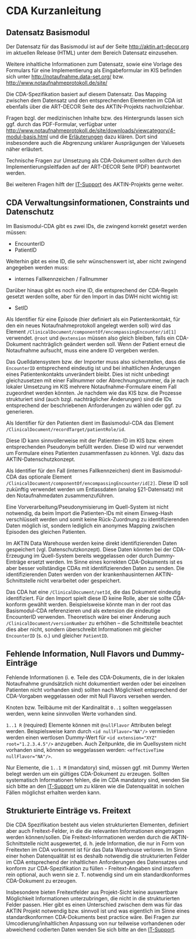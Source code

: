 ﻿CDA Kurzanleitung
=================

Datensatz Basismodul
--------------------

Der Datensatz für das Basismodul ist auf der Seite 
http://aktin.art-decor.org im aktuellen Release (HTML) 
unter dem Bereich Datensatz einzusehen. 

Weitere inhaltliche Informationen zum Datensatz, sowie eine Vorlage des 
Formulars für eine Implementierung als Eingabeformular im KIS befinden 
sich unter http://notaufnahme.data-set.org/ bzw. 
http://www.notaufnahmeprotokoll.de/site/

Die CDA-Spezifikation basiert auf diesem Datensatz. 
Das Mapping zwischen dem Datensatz und den entsprechenden Elementen im 
CDA ist ebenfalls über die ART-DECOR Seite des AKTIN-Projekts nachvollziehbar.

Fragen bzgl. der medizinischen Inhalte bzw. des Hintergrunds lassen sich 
ggf. durch das PDF-Formular, verfügbar unter http://www.notaufnahmeprotokoll.de/site/downloads/viewcategory/4-modul-basis.html und die [Erläuterungen](Basismodul.pdf) dazu klären. 
Dort sind insbesondere auch die Abgrenzung unklarer Ausprägungen der Valuesets 
näher erläutert.

Technische Fragen zur Umsetzung als CDA-Dokument sollten durch den 
Implementierungsleitfaden auf der ART-DECOR Seite (PDF) beantwortet werden.

Bei weiteren Fragen hilft der [IT-Support](support.html) des AKTIN-Projekts 
gerne weiter.


CDA Verwaltungsinformationen, Constraints und Datenschutz
---------------------------------------------------------

Im Basismodul-CDA gibt es zwei IDs, die zwingend korrekt gesetzt werden müssen:
* EncounterID
* PatientID

Weiterhin gibt es eine ID, die sehr wünschenswert ist, aber nicht zwingend angegeben werden muss:
* internes Fallkennzeichen / Fallnummer

Darüber hinaus gibt es noch eine ID, die entsprechend der CDA-Regeln gesetzt werden sollte, aber für den Import in das DWH nicht wichtig ist:
* SetID

Als Identifier für eine Episode (hier definiert als ein Patientenkontakt, 
für den ein neues Notaufnahmeprotokoll angelegt werden soll) wird das Element 
`/ClinicalDocument/componentOf/encompassingEncounter/id[1]` verwendet. 
`@root` und `@extension` müssen also gleich bleiben, falls ein CDA-Dokument 
nachträglich geändert werden soll. Wenn der Patient erneut die Notaufnahme aufsucht, muss eine andere ID vergeben werden. 

Das Quelldatensystem bzw. der Importer muss also sicherstellen, dass die `EncounterID` 
entsprechend eindeutig ist und bei inhaltlichen Änderungen eines Patientenkontakts 
unverändert bleibt. Dies ist nicht unbedingt gleichzusetzen mit einer Fallnummer oder 
Abrechnungsnummer, da je nach lokaler Umsetzung im KIS mehrere 
Notaufnahme-Formulare einem Fall zugeordnet werden könnten. Je nachdem wie das KIS bzw. die Prozesse strukturiert sind (auch bzgl. nachträglicher Änderungen) sind die IDs entsprechend der beschriebenen Anforderungen zu wählen oder ggf. zu generieren.

Als Identifier für den Patienten dient im Basismodul-CDA das Element 
`/ClinicalDocument/recordTarget/patientRole/id`. 

Diese ID kann sinnvollerweise mit der Patienten-ID im KIS bzw. einem 
entsprechenden Pseudonym befüllt werden. Diese ID wird nur verwendet 
um Formulare eines Patienten zusammenfassen zu können. 
Vgl. dazu das AKTIN-Datenschutzkonzept. 

Als Identifier für den Fall (internes Fallkennzeichen) dient im Basismodul-CDA das optionale Element 
`/ClinicalDocument/componentOf/encompassingEncounter/id[2]`. Diese ID soll zukünftig verwendet werden um Entlassdaten (analog §21-Datensatz) mit den Notaufnahmedaten zusammenzuführen.

Eine Vorverarbeitung/Pseudonymisierung im Quell-System ist nicht notwendig, 
da beim Import die Patienten-IDs mit einem Einweg-Hash verschlüsselt werden 
und somit keine Rück-Zuordnung zu identifizierenden Daten möglich ist, sondern lediglich ein anonymes Mapping zwischen Episoden des gleichen Patienten.

Im AKTIN Data Warehouse werden keine direkt identifizierenden Daten gespeichert 
(vgl. Datenschutzkonzept). Diese Daten könnten bei der CDA-Erzeugung 
im Quell-System bereits weggelassen oder durch Dummy-Einträge ersetzt werden.  Im Sinne eines korrekten CDA-Dokuments ist es aber besser vollständige CDAs mit identifizierenden Daten zu senden. Die identifizierenden Daten werden von 
der krankenhausinternen AKTIN-Schnittstelle nicht verarbeitet oder gespeichert.

Das CDA hat eine `/ClinicalDocument/setId`, die das Dokument eindeutig identifiziert. Für den Import spielt diese ID keine Rolle, aber sie sollte CDA-konform gewählt werden. Beispielsweise könnte man in der root das Basismodul-CDA referenzieren und als extension die eindeutige EncounterID verwenden. Theoretisch wäre bei einer Änderung auch `/ClinicalDocument/versionNumber` zu erhöhen 
– die Schnittstelle beachtet dies aber nicht, sondern überschreibt Informationen  mit gleicher `EncounterID` (s. o.) und gleicher `PatientID`.

Fehlende Information, Null Flavors und Dummy-Einträge
-----------------------------------------------------

Fehlende Informationen (i. e. Teile des CDA-Dokuments, die in der lokalen Notaufnahme grundsätzlich nicht dokumentiert werden oder bei einzelnen Patienten nicht vorhanden sind) sollten nach Möglichkeit entsprechend der CDA-Vorgaben weggelassen oder mit Null Flavors versehen werden.

Knoten bzw. Teilbäume mit der Kardinalität `0..1` sollten weggelassen werden, wenn keine sinnvollen Werte vorhanden sind.

`1..1 R` (required) Elemente können mit `@nullFlavor` Attributen belegt werden. Beispielsweise kann durch `<id nullFlavor="NA"/>` vermieden werden einen wertlosen Dummy-Wert für `<id extension="XYZ" root="1.2.3.4.5"/>` anzugeben.
Auch Zeitpunkte, die im Quellsystem nicht vorhanden sind, können so weggelassen werden: `<effectiveTime nullFlavor="NA"/>`.

Nur Elemente, die `1..1 M` (mandatory) sind, müssen ggf. mit Dummy Werten belegt werden um ein gültiges CDA-Dokument zu erzeugen. Sollten systematisch Informationen fehlen, die im CDA mandatory sind, wenden Sie sich bitte an den [IT-Support](support.html) um zu klären wie die Datenqualität in solchen Fällen möglichst erhalten werden kann.

Strukturierte Einträge vs. Freitext
-----------------------------------

Die CDA Spezifikation besteht aus vielen strukturierten Elementen, definiert aber auch Freitext-Felder, in die die relevanten Informationen eingetragen werden können/sollen.
Die Freitext-Informationen werden durch die AKTIN-Schnittstelle nicht ausgewertet, d. h. jede Information, die nur in Form von Freitexten im CDA vorkommt ist für das Data Warehouse verloren.
Im Sinne einer hohen Datenqualität ist es deshalb notwendig die strukturierten Felder im CDA entsprechend der inhaltlichen Anforderungen des Datensatzes und konform zur CDA-Spezifikation zu füllen - Freitext-Angaben sind insofern rein optional, auch wenn sie z. T. notwendig sind um ein standardkonformes CDA-Dokument zu erzeugen. 

Insbesondere bieten Freitextfelder aus Projekt-Sicht keine auswertbare Möglichkeit Informationen unterzubringen, die nicht in die strukturierten Felder passen.
Hier gibt es einen Unterschied zwischen dem was für das AKTIN Projekt notwendig bzw. sinnvoll ist und was eigentlich im Sinne eines standardkonformen CDA-Dokuments best practice wäre.
Bei Fragen zur Umcodierung/inhaltlichen Anpassung von nur teilweise vorhandenen oder abweichend codierten Daten wenden Sie sich bitte an den [IT-Support](support.html).